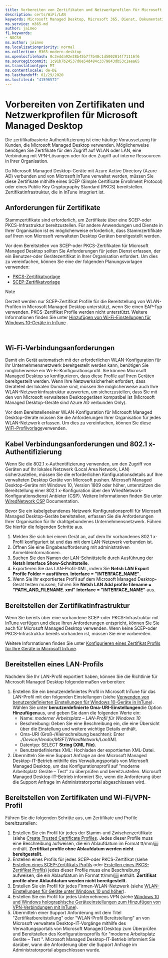 ```yaml
---
title: Vorbereiten von Zertifikaten und Netzwerkprofilen für Microsoft Managed Desktop
description: certs/WiFi/LAN
keywords: Microsoft Managed Desktop, Microsoft 365, Dienst, Dokumentation
ms.service: m365-md
author: jaimeo
f1.keywords:
- NOCSH
ms.author: jaimeo
ms.localizationpriority: normal
ms.collection: M365-modern-desktop
ms.openlocfilehash: 0c3edda92e28b45b7f7b48c1d5002014f71116f6
ms.sourcegitcommit: 1c91b7b24537d0e54d484c3379043db53c1aea65
ms.translationtype: MT
ms.contentlocale: de-DE
ms.lasthandoff: 01/29/2020
ms.locfileid: "41596572"
---
```

# <a name="prepare-certificates-and-network-profiles-for-microsoft-managed-desktop"></a>Vorbereiten von Zertifikaten und Netzwerkprofilen für Microsoft Managed Desktop  
 
Die zertifikatbasierte Authentifizierung ist eine häufige Voraussetzung für Kunden, die Microsoft Managed Desktop verwenden. Möglicherweise benötigen Sie Zertifikate für den Zugriff auf WLAN oder LAN, eine Verbindung mit VPN-Lösungen oder für den Zugriff auf interne Ressourcen in Ihrer Organisation.   
 
Da Microsoft Managed Desktop-Geräte mit Azure Active Directory (Azure AD) verbunden und von Microsoft InTune verwaltet werden, müssen Sie diese Zertifikate mithilfe eines SCEP (Simple Certificate Enrollment Protocol) oder eines Public Key Cryptography Standard (PKCS) bereitstellen. Zertifikatinfrastruktur, die in InTune integriert ist.    
 
## <a name="certificate-requirements"></a>Anforderungen für Zertifikate 
 
Stammzertifikate sind erforderlich, um Zertifikate über eine SCEP-oder PKCS-Infrastruktur bereitzustellen. Für andere Anwendungen und Dienste in Ihrer Organisation ist es möglicherweise erforderlich, dass Stammzertifikate auf Ihren von Microsoft verwalteten Desktop Geräten bereitgestellt werden.    
 
Vor dem Bereitstellen von SCEP-oder PKCS-Zertifikaten für Microsoft Managed Desktop sollten Sie Anforderungen für jeden Dienst erfassen, der ein Benutzer-oder Gerätezertifikat in Ihrer Organisation erfordert. Um dies zu vereinfachen, können Sie eine der folgenden Planungsvorlagen verwenden:  
 
- [PKCS-Zertifikatvorlage](https://github.com/MicrosoftDocs/microsoft-365-docs/raw/public/microsoft-365/managed-desktop/get-ready/downloads/PKCS-certificate-template.xlsx) 
- [SCEP-Zertifikatvorlage](https://github.com/MicrosoftDocs/microsoft-365-docs/raw/public/microsoft-365/managed-desktop/get-ready/downloads/SCEP-certificate-template.xlsx)

>[!NOTE]
>Derzeit werden nur SCEP-Zertifikat Profile für die Bereitstellung von WLAN-Profilen in Microsoft Managed Desktop unterstützt, wenn Sie einen EAP-Typ verwenden. PKCS-Zertifikat Profile werden nicht unterstützt. Weitere Informationen finden Sie unter [Hinzufügen von Wi-Fi-Einstellungen für Windows 10-Geräte in InTune](https://docs.microsoft.com/intune/wi-fi-settings-windows) .

  
## <a name="wi-fi-connectivity-requirements"></a>Wi-Fi-Verbindungsanforderungen

Damit ein Gerät automatisch mit der erforderlichen WLAN-Konfiguration für Ihr Unternehmensnetzwerk bereitgestellt werden kann, benötigen Sie möglicherweise ein Wi-Fi-Konfigurationsprofil. Sie können Microsoft Managed Desktop so konfigurieren, dass diese Profile auf Ihren Geräten bereitgestellt werden. Wenn Ihre Netzwerksicherheit erfordert, dass Geräteteil der lokalen Domäne sind, müssen Sie möglicherweise auch Ihre WLAN-Netzwerkinfrastruktur auswerten, um sicherzustellen, dass Sie mit den von Microsoft verwalteten Desktopgeräten kompatibel ist (Microsoft Managed Desktop-Geräte sind Azure AD verbunden Only). 
 
Vor dem Bereitstelleneiner WLAN-Konfiguration für Microsoft Managed Desktop-Geräte müssen Sie die Anforderungen Ihrer Organisation für jedes WLAN-Netzwerk erfassen. Um dies zu vereinfachen, können Sie diese [WiFi-Profilvorlage](https://github.com/MicrosoftDocs/microsoft-365-docs/raw/public/microsoft-365/managed-desktop/get-ready/downloads/WiFi-profile-template.xlsx)verwenden.
 
 
## <a name="wired-connectivity-requirements-and-8021x-authentication"></a>Kabel Verbindungsanforderungen und 802.1 x-Authentifizierung 
 
Wenn Sie die 802.1 x-Authentifizierung verwenden, um den Zugriff von Geräten auf Ihr lokales Netzwerk (Local Area Network, LAN) sicherzustellen, müssen Sie die erforderlichen Konfigurationsdetails auf Ihre verwalteten Desktop Geräte von Microsoft pushen. Microsoft Managed Desktop-Geräte mit Windows 10, Version 1809 oder höher, unterstützen die Bereitstellung einer 802.1 x-Konfiguration über den WiredNetwork-Konfigurationsdienst Anbieter (CSP). Weitere Informationen finden Sie unter [WiredNetwork CSP](https://docs.microsoft.com/windows/client-management/mdm/wirednetwork-csp) Documentation. 
 
Bevor Sie ein kabelgebundenes Netzwerk Konfigurationsprofil für Microsoft Managed Desktop-Geräte bereitstellen, erfassen Sie die Anforderungen Ihrer Organisation für Ihr drahtgebundenes Unternehmensnetzwerk. Führen Sie hierfür die folgenden Schritte aus. 
 
 
1. Melden Sie sich bei einem Gerät an, auf dem Ihr vorhandenes 802.1 x-Profil konfiguriert ist und das mit dem LAN-Netzwerk verbunden ist.  
2. Öffnen Sie eine Eingabeaufforderung mit administrativen Anmeldeinformationen. 
3. Suchen Sie den Namen der LAN-Schnittstelle durch Ausführung der **Netsh Interface Show-Schnittstelle**. 
4. Exportieren Sie das LAN-Profil-XML, indem Sie **Netsh LAN Export Profile Folder = ausführen.  Interface = "INTERFACE_NAME"**. 
5. Wenn Sie Ihr exportiertes Profil auf dem Microsoft Managed Desktop-Gerät testen müssen, führen Sie **Netsh LAN Add profile filename = "PATH_AND_FILENAME. xml" Interface = "INTERFACE_NAME"** aus. 
 
 
## <a name="deploy-certificate-infrastructure"></a>Bereitstellen der Zertifikatinfrastruktur  
 
Wenn Sie bereits über eine vorhandene SCEP-oder PKCS-Infrastruktur mit InTune verfügen und diese Ihren Anforderungen entspricht, können Sie Sie auch für Microsoft Managed Desktop verwenden. Wenn keine SCEP-oder PKCS-Infrastruktur bereits vorhanden ist, müssen Sie eine vorbereiten.  
 
Weitere Informationen finden Sie unter [Konfigurieren eines Zertifikat Profils für Ihre Geräte in Microsoft InTune](https://docs.microsoft.com/intune/certificates-configure). 
 
 
 
## <a name="deploy-a-lan-profile"></a>Bereitstellen eines LAN-Profils 
 
Nachdem Sie Ihr LAN-Profil exportiert haben, können Sie die Richtlinie für Microsoft Managed Desktop folgendermaßen vorbereiten:   
 
1. Erstellen Sie ein benutzerdefiniertes Profil in Microsoft InTune für das LAN-Profil mit den folgenden Einstellungen (siehe [Verwenden von benutzerdefinierten Einstellungen für Windows 10-Geräte in InTune](https://docs.microsoft.com/intune/custom-settings-windows-10)). Wählen Sie unter **benutzerdefinierte Oma-URI-Einstellungen**die Option **Hinzufügen**aus, und geben Sie dann die folgenden Werte ein: 
    - Name: *moderner Arbeitsplatz – LAN-Profil für Windows 10* 
    - Beschreibung: Geben Sie eine Beschreibung ein, die eine Übersicht über die Einstellung und weitere wichtige Details enthält. 
    - Oma-URI (Groß-/Kleinschreibung beachten): Enter *./Device/Vendor/MSFT/WiredNetwork/LanXML*
    - Datentyp: SELECT **String (XML File)**. 
    - Benutzerdefiniertes XML: Hochladen der exportierten XML-Datei.
2. Übermitteln Sie eine Support Anfrage an den Microsoft Managed Desktop-IT-Betrieb mithilfe des Verwaltungsportals von Microsoft Managed Desktop, um das Konfigurationsprofil auf "moderne Arbeitsplatz Geräte – Test" zu überprüfen und bereitzustellen. Microsoft Managed Desktop-IT-Betrieb informiert Sie, wenn die Anforderung über die Support Anfrage im Administratorportal abgeschlossen wird.
 
## <a name="deploy-certificates-and-wi-fivpn-profile"></a>Bereitstellen von Zertifikaten und Wi-Fi/VPN-Profil 
 
 
Führen Sie die folgenden Schritte aus, um Zertifikate und Profile bereitzustellen:

1. Erstellen Sie ein Profil für jedes der Stamm-und Zwischenzertifikate (siehe [Create Trusted Certificate Profiles](https://docs.microsoft.com/intune/protect/certificates-configure#step-3-create-trusted-certificate-profiles). Jedes dieser Profile muss eine Beschreibung aufweisen, die ein Ablaufdatum im Format tt/mm/jjjj enthält. **Zertifikat profile ohne Ablaufdatum werden nicht bereitgestellt.**
2. Erstellen eines Profils für jedes SCEP-oder PKCS-Zertifikat (siehe [Erstellen eines SCEP-Zertifikats Profils](https://docs.microsoft.com/intune/protect/certificates-scep-configure#create-a-scep-certificate-profile) oder [Erstellen eines PKCS-Zertifikat Profils](https://docs.microsoft.com/intune/protect/certficates-pfx-configure#create-a-pkcs-certificate-profile)) jedes dieser Profile muss eine Beschreibung aufweisen, die ein Ablaufdatum im Format tt/mm/jjjj enthält. **Zertifikat profile ohne Ablaufdatum werden nicht bereitgestellt.**
3. Erstellen Sie ein Profil für jedes Firmen-WLAN-Netzwerk (siehe [WLAN-Einstellungen für Geräte unter Windows 10 und höher](https://docs.microsoft.com/intune/wi-fi-settings-windows)).
4. Erstellen Sie ein Profil für jedes Unternehmens VPN (siehe [Windows 10 und Windows holographische Geräteeinstellungen zum Hinzufügen von VPN-Verbindungen mit InTune](https://docs.microsoft.com/intune/vpn-settings-windows-10)).
5. Übermitteln einer Support Anforderung mit dem Titel "Zertifikatbereitstellung" oder "WLAN-Profil Bereitstellung" an von Microsoft verwaltete Desktop-IT-Vorgänge mithilfe des Verwaltungsportals von Microsoft Managed Desktop zum Überprüfen und Bereitstellen des Konfigurationsprofils für "moderne Arbeitsplatz Geräte – Test ". Microsoft Managed Desktop-IT-Betrieb informiert Sie darüber, wann die Anforderung über die Support Anfrage im Administratorportal abgeschlossen wurde. 
 
 

